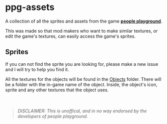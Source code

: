 
# ppg-assets
A collection of all the sprites and assets from the game [**people playground**](https://store.steampowered.com/app/1118200/People_Playground/).

This was made so that mod makers who want to make similar textures, or edit the game's textures, can easily access the game's sprites.

## Sprites
If you can not find the sprite you are looking for, please make a new issue and I will try to help you find it.

All the textures for the objects will be found in the [Objects](https://github.com/UniDuki/ppg-assets/tree/master/Objects) folder. 
There will be a folder with the in-game name of the object. Inside, the object's icon, sprite and any other textures that the object uses.


&nbsp;


> ###### *DISCLAIMER: This is unoffical, and in no way endorsed by the developers of people playground.*